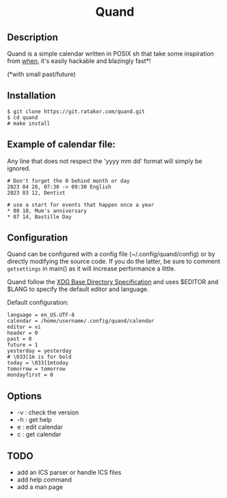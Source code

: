 <h1 align="center">Quand</h1>

## Description
Quand is a simple calendar written in POSIX sh that take some inspiration from [when](http://www.lightandmatter.com/when/when.html), it's easily hackable and blazingly fast*!

(*with small past/future)

## Installation
```
$ git clone https://git.ratakor.com/quand.git
$ cd quand
# make install
```

## Example of calendar file:
Any line that does not respect the 'yyyy mm dd' format will simply be ignored.
```
# Don't forget the 0 behind month or day
2023 04 28, 07:30 -> 09:30 English
2023 03 12, Dentist

# use a start for events that happen once a year
* 08 10, Mum's anniversary
* 07 14, Bastille Day
```

## Configuration
Quand can be configured with a config file (~/.config/quand/config) or by directly modifying the source code. If you do the latter, be sure to comment `getsettings` in main() as it will increase performance a little.

Quand follow the [XDG Base Directory Specification](https://specifications.freedesktop.org/basedir-spec/basedir-spec-latest.html) and uses $EDITOR and $LANG to specify the default editor and language.

Default configuration:
```
language = en_US.UTF-8
calendar = /home/username/.config/quand/calendar
editor = vi
header = 0
past = 0
future = 1
yesterday = yesterday
# \033[1m is for bold
today = \033[1mtoday
tomorrow = tomorrow
mondayfirst = 0
```

## Options
- -v : check the version
- -h : get help
- e : edit calendar
- c : get calendar

## TODO
- add an ICS parser or handle ICS files
- add help command
- add a man page
